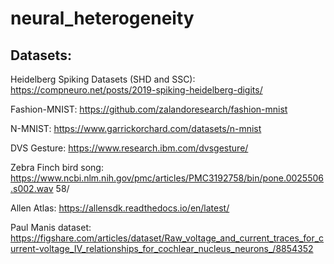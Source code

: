 # neural_heterogeneity

## Datasets:
Heidelberg Spiking Datasets (SHD and SSC):
https://compneuro.net/posts/2019-spiking-heidelberg-digits/ 

Fashion-MNIST: 
https://github.com/zalandoresearch/fashion-mnist 

N-MNIST:
https://www.garrickorchard.com/datasets/n-mnist 

DVS Gesture:
https://www.research.ibm.com/dvsgesture/ 

Zebra Finch bird song:
https://www.ncbi.nlm.nih.gov/pmc/articles/PMC3192758/bin/pone.0025506.s002.wav 58/

Allen Atlas:
https://allensdk.readthedocs.io/en/latest/ 

Paul Manis dataset:
https://figshare.com/articles/dataset/Raw_voltage_and_current_traces_for_current-voltage_IV_relationships_for_cochlear_nucleus_neurons_/8854352 
